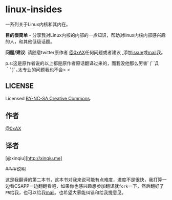 linux-insides
===============

一系列关于Linux内核和其内在。

**目的很简单** - 分享我对Linux内核的内部的一点知识，帮助对linux内核内部感兴趣的人，和其他低级话题。

**问题/建议**: 请随意twitter原作者 [@0xAX](https://twitter.com/0xAX)任何问题或者建议 ,添加[issue](https://github.com/0xAX/linux-internals/issues/new)或[mail](mailto:anotherworldofworld@gmail.com)我。

p.s:这是原作者说的以上都是原作者原话翻译过来的，而我没他那么厉害ﾟ(ﾟ´Д｀ﾟ)ﾟ｡太专业的问题我也不会> <


LICENSE
-------------

Licensed [BY-NC-SA Creative Commons](http://creativecommons.org/licenses/by-nc-sa/4.0/).

作者
---------------
[@0xAX](https://twitter.com/0xAX)

译者
---------------
[@xinqiu][http://xinqiu.me]

####说明

这是我翻译的第二本书，这本书对我来说可能有点难度，进度不是很快，我打算一边看CSAPP一边翻翻看吧，如果你也感兴趣想参加翻译就`fork`一下，然后翻好了`PR`给我，也可以给我[mail](xinqiu.94@gmail.com)。也希望大家能纠错和给我提意见。

